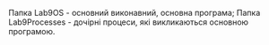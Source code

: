 Папка Lab9OS - основний виконавний, основна програма;
Папка Lab9Processes - дочірні процеси, які викликаються основною програмою.
